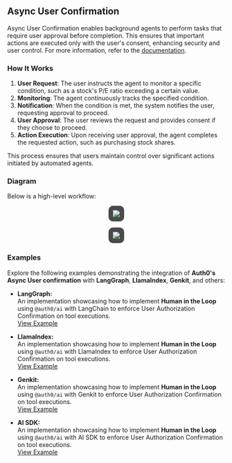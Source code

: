 ## Async User Confirmation

Async User Confirmation enables background agents to perform tasks that require user approval before completion. This ensures that important actions are executed only with the user's consent, enhancing security and user control. For more information, refer to the [documentation](https://demo.auth0.ai/docs/async-user-confirmation).

### How It Works

1. **User Request**: The user instructs the agent to monitor a specific condition, such as a stock's P/E ratio exceeding a certain value.
2. **Monitoring**: The agent continuously tracks the specified condition.
3. **Notification**: When the condition is met, the system notifies the user, requesting approval to proceed.
4. **User Approval**: The user reviews the request and provides consent if they choose to proceed.
5. **Action Execution**: Upon receiving user approval, the agent completes the requested action, such as purchasing stock shares.

This process ensures that users maintain control over significant actions initiated by automated agents.

### Diagram

Below is a high-level workflow:

<p align="center">
  <img
    style="margin-left: auto; margin-right: auto; padding: 10px; background: #4a4a4a; border-radius: 10px; max-height: 500px;"
    src="https://cdn.auth0.com/website/auth0-lab/ai/sdks/diagrams/async-user-confirmation-enroll.png"
  />
<p>

<p align="center">
  <img
    style="margin-left: auto; margin-right: auto; padding: 10px; background: #4a4a4a; border-radius: 10px; max-height: 500px;"
    src="https://cdn.auth0.com/website/auth0-lab/ai/sdks/diagrams/async-user-confirmation-authorize.png"
  />
<p>

### Examples

Explore the following examples demonstrating the integration of **Auth0's Async User confirmation** with **LangGraph**, **LlamaIndex**, **Genkit**, and others:

- **LangGraph:**  
  An implementation showcasing how to implement **Human in the Loop** using `@auth0/ai` with LangChain to enforce User Authorization Confirmation on tool executions.  
  [View Example](/examples/async-user-confirmation/langgraph/)

- **LlamaIndex:**  
  An implementation showcasing how to implement **Human in the Loop** using `@auth0/ai` with LlamaIndex to enforce User Authorization Confirmation on tool executions.  
  [View Example](/examples/async-user-confirmation/llamaindex/)

- **Genkit:**  
  An implementation showcasing how to implement **Human in the Loop** using `@auth0/ai` with Genkit to enforce User Authorization Confirmation on tool executions.  
  [View Example](/examples/async-user-confirmation/genkit/)

- **AI SDK:**  
  An implementation showcasing how to implement **Human in the Loop** using `@auth0/ai` with AI SDK to enforce User Authorization Confirmation on tool executions.  
  [View Example](/examples/async-user-confirmation/ai-sdk/)
